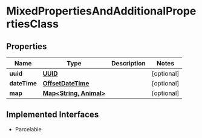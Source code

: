 

# MixedPropertiesAndAdditionalPropertiesClass

## Properties

Name | Type | Description | Notes
------------ | ------------- | ------------- | -------------
**uuid** | [**UUID**](UUID.md) |  |  [optional]
**dateTime** | [**OffsetDateTime**](OffsetDateTime.md) |  |  [optional]
**map** | [**Map&lt;String, Animal&gt;**](Animal.md) |  |  [optional]


## Implemented Interfaces

* Parcelable


